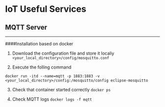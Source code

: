 # IoT Useful Services

## MQTT Server
-------------

####Installation based on docker 

1. Download the configuration file and store it localiy `<your_local_directory>/config/mosquitto.conf`

2. Execute the folling command
```
docker run -itd --name=mqtt -p 1883:1883 -v <your_local_directory>/config:/mosquitto/config eclipse-mosquitto
``` 

3. Check that container started correctly `docker ps`

4. Check MQTT logs `docker logs -f mqtt`
